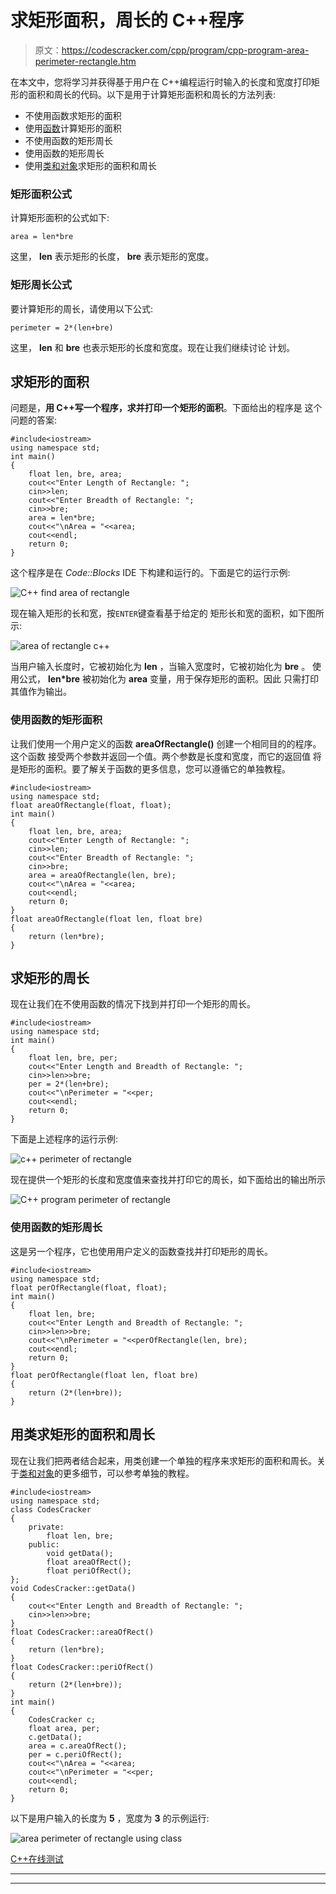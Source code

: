 # 求矩形面积，周长的 C++程序

> 原文：<https://codescracker.com/cpp/program/cpp-program-area-perimeter-rectangle.htm>

在本文中，您将学习并获得基于用户在 C++编程运行时输入的长度和宽度打印矩形的面积和周长的代码。以下是用于计算矩形面积和周长的方法列表:

*   不使用函数求矩形的面积
*   使用[函数](/cpp/cpp-functions.htm)计算矩形的面积
*   不使用函数的矩形周长
*   使用函数的矩形周长
*   使用[类和对象](/cpp/cpp-classes-objects.htm)求矩形的面积和周长

### 矩形面积公式

计算矩形面积的公式如下:

```
area = len*bre
```

这里， **len** 表示矩形的长度， **bre** 表示矩形的宽度。

### 矩形周长公式

要计算矩形的周长，请使用以下公式:

```
perimeter = 2*(len+bre)
```

这里， **len** 和 **bre** 也表示矩形的长度和宽度。现在让我们继续讨论 计划。

## 求矩形的面积

问题是，**用 C++写一个程序，求并打印一个矩形的面积**。下面给出的程序是 这个问题的答案:

```
#include<iostream>
using namespace std;
int main()
{
    float len, bre, area;
    cout<<"Enter Length of Rectangle: ";
    cin>>len;
    cout<<"Enter Breadth of Rectangle: ";
    cin>>bre;
    area = len*bre;
    cout<<"\nArea = "<<area;
    cout<<endl;
    return 0;
}
```

这个程序是在 *Code::Blocks* IDE 下构建和运行的。下面是它的运行示例:

![C++ find area of rectangle](img/a915714bf94b16a52185701fefdac712.png)

现在输入矩形的长和宽，按`ENTER`键查看基于给定的 矩形长和宽的面积，如下图所示:

![area of rectangle c++](img/9118483e25589a773904b08704a62fc9.png)

当用户输入长度时，它被初始化为 **len** ，当输入宽度时，它被初始化为 **bre** 。 使用公式， **len*bre** 被初始化为 **area** 变量，用于保存矩形的面积。因此 只需打印其值作为输出。

### 使用函数的矩形面积

让我们使用一个用户定义的函数 **areaOfRectangle()** 创建一个相同目的的程序。这个函数 接受两个参数并返回一个值。两个参数是长度和宽度，而它的返回值 将是矩形的面积。要了解关于函数的更多信息，您可以遵循它的单独教程。

```
#include<iostream>
using namespace std;
float areaOfRectangle(float, float);
int main()
{
    float len, bre, area;
    cout<<"Enter Length of Rectangle: ";
    cin>>len;
    cout<<"Enter Breadth of Rectangle: ";
    cin>>bre;
    area = areaOfRectangle(len, bre);
    cout<<"\nArea = "<<area;
    cout<<endl;
    return 0;
}
float areaOfRectangle(float len, float bre)
{
    return (len*bre);
}
```

## 求矩形的周长

现在让我们在不使用函数的情况下找到并打印一个矩形的周长。

```
#include<iostream>
using namespace std;
int main()
{
    float len, bre, per;
    cout<<"Enter Length and Breadth of Rectangle: ";
    cin>>len>>bre;
    per = 2*(len+bre);
    cout<<"\nPerimeter = "<<per;
    cout<<endl;
    return 0;
}
```

下面是上述程序的运行示例:

![c++ perimeter of rectangle](img/b59bf5a8a148de637948ad697f2a61eb.png)

现在提供一个矩形的长度和宽度值来查找并打印它的周长，如下面给出的输出所示

![C++ program perimeter of rectangle](img/989f48dc54af3e75da38babfcab3196a.png)

### 使用函数的矩形周长

这是另一个程序，它也使用用户定义的函数查找并打印矩形的周长。

```
#include<iostream>
using namespace std;
float perOfRectangle(float, float);
int main()
{
    float len, bre;
    cout<<"Enter Length and Breadth of Rectangle: ";
    cin>>len>>bre;
    cout<<"\nPerimeter = "<<perOfRectangle(len, bre);
    cout<<endl;
    return 0;
}
float perOfRectangle(float len, float bre)
{
    return (2*(len+bre));
}
```

## 用类求矩形的面积和周长

现在让我们把两者结合起来，用类创建一个单独的程序来求矩形的面积和周长。关于[类和对象](/cpp/cpp-classes-objects.htm)的更多细节，可以参考单独的教程。

```
#include<iostream>
using namespace std;
class CodesCracker
{
    private:
        float len, bre;
    public:
        void getData();
        float areaOfRect();
        float periOfRect();
};
void CodesCracker::getData()
{
    cout<<"Enter Length and Breadth of Rectangle: ";
    cin>>len>>bre;
}
float CodesCracker::areaOfRect()
{
    return (len*bre);
}
float CodesCracker::periOfRect()
{
    return (2*(len+bre));
}
int main()
{
    CodesCracker c;
    float area, per;
    c.getData();
    area = c.areaOfRect();
    per = c.periOfRect();
    cout<<"\nArea = "<<area;
    cout<<"\nPerimeter = "<<per;
    cout<<endl;
    return 0;
}
```

以下是用户输入的长度为 **5** ，宽度为 **3** 的示例运行:

![area perimeter of rectangle using class](img/3ffb070e1a7af2dff15286f29c977d88.png)

[C++在线测试](/exam/showtest.php?subid=3)

* * *

* * *